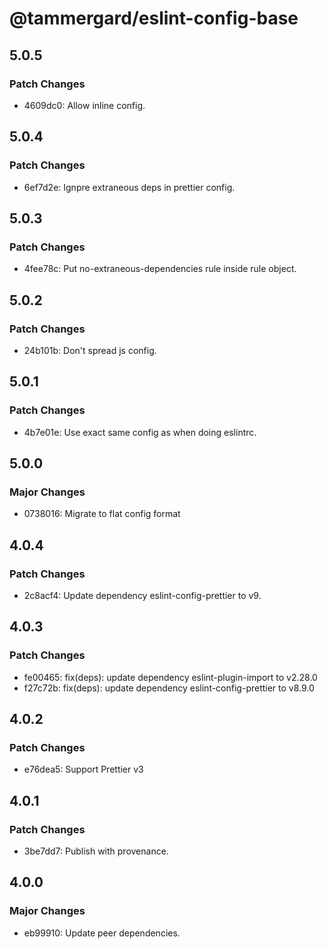 # @tammergard/eslint-config-base

## 5.0.5

### Patch Changes

- 4609dc0: Allow inline config.

## 5.0.4

### Patch Changes

- 6ef7d2e: Ignpre extraneous deps in prettier config.

## 5.0.3

### Patch Changes

- 4fee78c: Put no-extraneous-dependencies rule inside rule object.

## 5.0.2

### Patch Changes

- 24b101b: Don't spread js config.

## 5.0.1

### Patch Changes

- 4b7e01e: Use exact same config as when doing eslintrc.

## 5.0.0

### Major Changes

- 0738016: Migrate to flat config format

## 4.0.4

### Patch Changes

- 2c8acf4: Update dependency eslint-config-prettier to v9.

## 4.0.3

### Patch Changes

- fe00465: fix(deps): update dependency eslint-plugin-import to v2.28.0
- f27c72b: fix(deps): update dependency eslint-config-prettier to v8.9.0

## 4.0.2

### Patch Changes

- e76dea5: Support Prettier v3

## 4.0.1

### Patch Changes

- 3be7dd7: Publish with provenance.

## 4.0.0

### Major Changes

- eb99910: Update peer dependencies.

